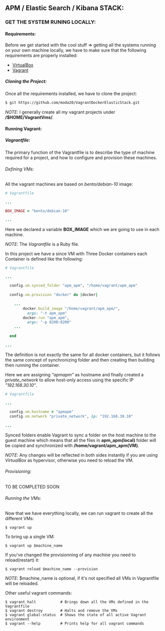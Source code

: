 ## APM / Elastic Search / Kibana STACK:

### GET THE SYSTEM RUNING LOCALLY:
#### Requirements:
Before we get started with the cool stuff => getting all the systems running on your own machine locally, we have to make sure that
the following requirements are properly installed:
* [VirtualBox](https://www.virtualbox.org/wiki/Linux_Downloads)
* [Vagrant](https://www.vagrantup.com/)

##### Cloning the Project:
Once all the requirements installed, we have to clone the project:

``` sh
$ git https://github.com/moda20/VagrantDockerElasticStack.git
```

*NOTE*: I generally create all my vagrant projects under __/$HOME/VagrantVms/__.

#### Running Vagrant:
##### Vagrantfile:
The primary function of the Vagrantfile is to describe the type of machine required for a project,
and how to configure and provision these machines.

###### Defining VMs:

All the vagrant machines are based on *bento/debian-10* image:
``` ruby
# Vagrantfile

...

BOX_IMAGE = "bento/debian-10"

...
```
Here we declared a variable __BOX_IMAGE__ which we are going to use in each machine.

*NOTE*: The *Vagrantfile* is a Ruby file.

In this project we have a since VM with Three Docker containers each Container is defined
like the following:
``` ruby
# Vagrantfile

...

  config.vm.synced_folder "apm_apm", "/home/vagrant/apm_apm"
  
  config.vm.provision "docker" do |docker|
  
    ...
        docker.build_image "/home/vagrant/apm_apm/",
          args: "-t apm_apm"
        docker.run "apm_apm",
          args: "-p 8200:8200"   
    ...
    
  end
  
...
```

The definition is not exactly the same for all docker containers, but it follows the same concept of 
synchronizing folder and then creating then building then running the container.


Here we are assigning *"apmapm"* as hostname and finally created a *private_network* to allow host-only access using
the specific IP *"192.168.30.10"*.

``` ruby
# Vagrantfile

...

  config.vm.hostname = "apmapm"
  config.vm.network "private_network", ip: "192.168.30.10"
  
...
```
Synced folders enable Vagrant to sync a folder on the
host machine to the guest machine which means that all the files in __apm_apm(local)__ folder will be copied
and synchronized with __/home/vagrant/apm_apm(VM)__.

*NOTE*: Any changes will be reflected in both sides instantly if you are using *VirtualBox* as hypervisor,
otherwise you need to reload the VM.

###### Provisioning:

TO BE COMPLETED SOON


###### Running the VMs:

Now that we have everything locally, we can run vagrant to create all the different VMs:

```
$ vagrant up
```

To bring up a single VM:
```
$ vagrant up $machine_name
```

If you've changed the provisionning of any machine you need to reload(restart) it:
```
$ vagrant reload $machine_name --provision
```
*NOTE*: $machine_name is optional, if it's not specified all VMs in Vagrantfile will be reloaded.

Other useful vagrant commands:
```
$ vagrant halt           # Brings down all the VMs defined in the Vagrantfile
$ vagrant destroy        # Halts and remove the VMs
$ vagrant global-status  # Shows the state of all active Vagrant environment
$ vagrant --help         # Prints help for all vagrant commands
```

